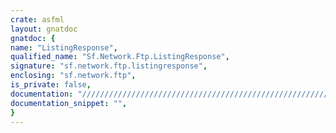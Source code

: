 ```yaml
---
crate: asfml
layout: gnatdoc
gnatdoc: {
name: "ListingResponse",
qualified_name: "Sf.Network.Ftp.ListingResponse",
signature: "sf.network.ftp.listingresponse",
enclosing: "sf.network.ftp",
is_private: false,
documentation: "//////////////////////////////////////////////////////////\n/ @brief Destroy a FTP listing response\n/\n/ @param ftpListingResponse Ftp listing response to destroy\n/\n//////////////////////////////////////////////////////////",
documentation_snippet: "",
}
---
```


